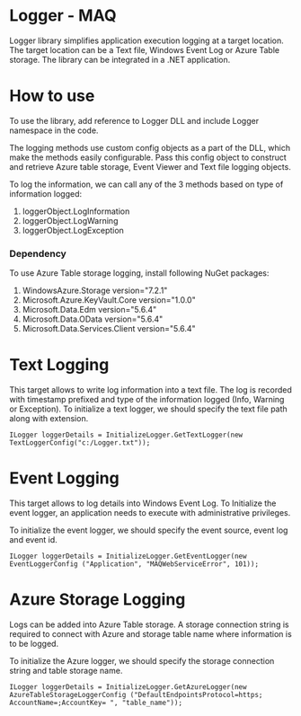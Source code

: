 # Logger - MAQ

Logger library simplifies application execution logging at a target location. The target location can be a Text file, Windows Event Log or Azure Table storage. The library can be integrated in a .NET application.

# How to use

To use the library, add reference to Logger DLL and include Logger namespace in the code. 

The logging methods use custom config objects as a part of the DLL, which make the methods easily configurable. Pass this config object to construct and retrieve Azure table storage, Event Viewer and Text file logging objects.

To log the information, we can call any of the 3 methods based on type of information logged:

1. loggerObject.LogInformation
1. loggerObject.LogWarning
1. loggerObject.LogException

### Dependency

To use Azure Table storage logging, install following NuGet packages:

1. WindowsAzure.Storage version="7.2.1"
1. Microsoft.Azure.KeyVault.Core version="1.0.0"
1. Microsoft.Data.Edm version="5.6.4"
1. Microsoft.Data.OData version="5.6.4"
1. Microsoft.Data.Services.Client version="5.6.4"


# Text Logging

This target allows to write log information into a text file. The log is recorded with timestamp prefixed and type of the information logged (Info, Warning or Exception).
To initialize a text logger, we should specify the text file path along with extension.

```
ILogger loggerDetails = InitializeLogger.GetTextLogger(new TextLoggerConfig("c:/Logger.txt"));
```


# Event Logging

This target allows to log details into Windows Event Log. To Initialize the event logger, an application needs to execute with administrative privileges.

To initialize the event logger, we should specify the event source, event log and event id.

```
ILogger loggerDetails = InitializeLogger.GetEventLogger(new EventLoggerConfig ("Application", "MAQWebServiceError", 101));
```

# Azure Storage Logging

Logs can be added into Azure Table storage. A storage connection string is required to connect with Azure and storage table name where information is to be logged.

To initialize the Azure logger, we should specify the storage connection string and table storage name.

```
ILogger loggerDetails = InitializeLogger.GetAzureLogger(new AzureTableStorageLoggerConfig ("DefaultEndpointsProtocol=https;
AccountName=;AccountKey= ", "table_name")); 
```
